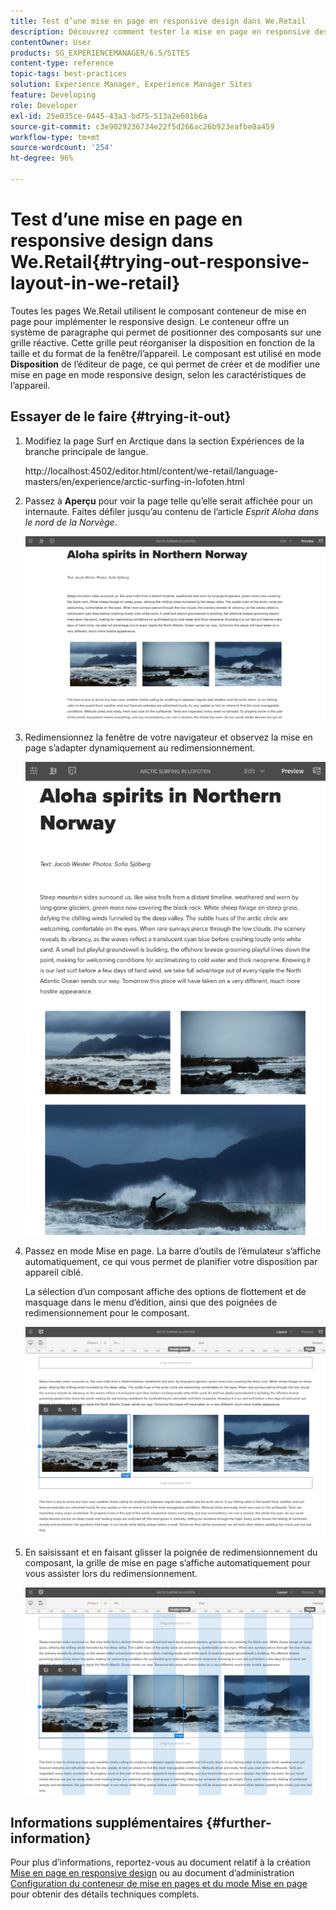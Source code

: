 ```yaml
---
title: Test d’une mise en page en responsive design dans We.Retail
description: Découvrez comment tester la mise en page en responsive design dans Adobe Experience Manager à l’aide de We.Retail.
contentOwner: User
products: SG_EXPERIENCEMANAGER/6.5/SITES
content-type: reference
topic-tags: best-practices
solution: Experience Manager, Experience Manager Sites
feature: Developing
role: Developer
exl-id: 25e035ce-0445-43a3-bd75-513a2e601b6a
source-git-commit: c3e9029236734e22f5d266ac26b923eafbe0a459
workflow-type: tm+mt
source-wordcount: '254'
ht-degree: 96%

---
```


# Test d’une mise en page en responsive design dans We.Retail{#trying-out-responsive-layout-in-we-retail}

Toutes les pages We.Retail utilisent le composant conteneur de mise en page pour implémenter le responsive design. Le conteneur offre un système de paragraphe qui permet de positionner des composants sur une grille réactive. Cette grille peut réorganiser la disposition en fonction de la taille et du format de la fenêtre/l’appareil. Le composant est utilisé en mode **Disposition** de l’éditeur de page, ce qui permet de créer et de modifier une mise en page en mode responsive design, selon les caractéristiques de l’appareil.

## Essayer de le faire {#trying-it-out}

1. Modifiez la page Surf en Arctique dans la section Expériences de la branche principale de langue.

   http://localhost:4502/editor.html/content/we-retail/language-masters/en/experience/arctic-surfing-in-lofoten.html

1. Passez à **Aperçu** pour voir la page telle qu’elle serait affichée pour un internaute. Faites défiler jusqu’au contenu de l’article *Esprit Aloha dans le nord de la Norvège*.

   ![chlimage_1-178](assets/chlimage_1-178.png)

1. Redimensionnez la fenêtre de votre navigateur et observez la mise en page s’adapter dynamiquement au redimensionnement.

   ![chlimage_1-179](assets/chlimage_1-179.png)

1. Passez en mode Mise en page. La barre d’outils de l’émulateur s’affiche automatiquement, ce qui vous permet de planifier votre disposition par appareil ciblé.

   La sélection d’un composant affiche des options de flottement et de masquage dans le menu d’édition, ainsi que des poignées de redimensionnement pour le composant.

   ![chlimage_1-180](assets/chlimage_1-180.png)

1. En saisissant et en faisant glisser la poignée de redimensionnement du composant, la grille de mise en page s’affiche automatiquement pour vous assister lors du redimensionnement.

   ![chlimage_1-181](assets/chlimage_1-181.png)

## Informations supplémentaires {#further-information}

Pour plus d’informations, reportez-vous au document relatif à la création [Mise en page en responsive design](/help/sites-authoring/responsive-layout.md) ou au document d’administration [Configuration du conteneur de mise en pages et du mode Mise en page](/help/sites-administering/configuring-responsive-layout.md) pour obtenir des détails techniques complets.
